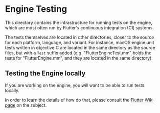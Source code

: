 # Engine Testing

This directory contains the infrastructure for running tests on the engine,
which are most often run by Flutter's continuous integration (CI) systems.

The tests themselves are located in other directories, closer to the source for
each platform, language, and variant. For instance, macOS engine unit tests
written in objective C are located in the same directory as the source files,
but with a `Test` suffix added (e.g. "FlutterEngineTest.mm" holds the tests for
"FlutterEngine.mm", and they are located in the same directory).

## Testing the Engine locally

If you are working on the engine, you will want to be able to run tests locally.

In order to learn the details of how do that, please consult the
[Flutter Wiki page](https://github.com/flutter/flutter/wiki/Testing-the-engine)
on the subject.
